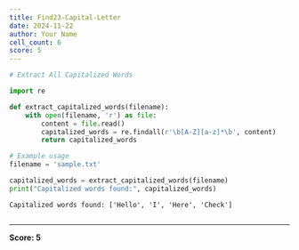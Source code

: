 ```yaml
---
title: Find23-Capital-Letter
date: 2024-11-22
author: Your Name
cell_count: 6
score: 5
---
```


```python
# Extract All Capitalized Words
```


```python
import re
```


```python
def extract_capitalized_words(filename):
    with open(filename, 'r') as file:
        content = file.read()
        capitalized_words = re.findall(r'\b[A-Z][a-z]*\b', content)
        return capitalized_words
```


```python
# Example usage
filename = 'sample.txt'
```


```python
capitalized_words = extract_capitalized_words(filename)
print("Capitalized words found:", capitalized_words)
```

    Capitalized words found: ['Hello', 'I', 'Here', 'Check']



```python

```


---
**Score: 5**
